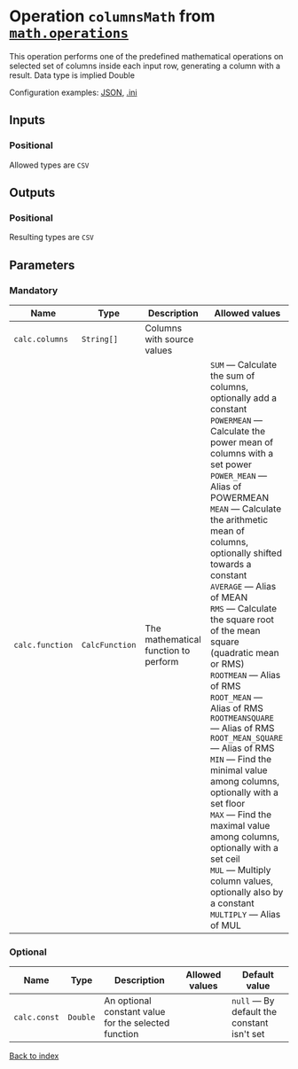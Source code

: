 
# Operation `columnsMath` from [`math.operations`](../package/math.operations.md)

This operation performs one of the predefined mathematical operations on selected set of columns inside each input row, generating a column with a result. Data type is implied Double

Configuration examples: [JSON](../operation/columnsMath/example.json), [.ini](../operation/columnsMath/example.ini)

## Inputs

### Positional

Allowed types are `CSV`



## Outputs

### Positional

Resulting types are `CSV`


## Parameters

### Mandatory

Name | Type | Description | Allowed values
--- | --- | --- | ---
`calc.columns` | `String[]` | Columns with source values | 
`calc.function` | `CalcFunction` | The mathematical function to perform |  `SUM` — Calculate the sum of columns, optionally add a constant<br> `POWERMEAN` — Calculate the power mean of columns with a set power<br> `POWER_MEAN` — Alias of POWERMEAN<br> `MEAN` — Calculate the arithmetic mean of columns, optionally shifted towards a constant<br> `AVERAGE` — Alias of MEAN<br> `RMS` — Calculate the square root of the mean square (quadratic mean or RMS)<br> `ROOTMEAN` — Alias of RMS<br> `ROOT_MEAN` — Alias of RMS<br> `ROOTMEANSQUARE` — Alias of RMS<br> `ROOT_MEAN_SQUARE` — Alias of RMS<br> `MIN` — Find the minimal value among columns, optionally with a set floor<br> `MAX` — Find the maximal value among columns, optionally with a set ceil<br> `MUL` — Multiply column values, optionally also by a constant<br> `MULTIPLY` — Alias of MUL

### Optional

Name | Type | Description | Allowed values | Default value
--- | --- | --- | --- | ---
`calc.const` | `Double` | An optional constant value for the selected function |  | `null` — By default the constant isn't set


[Back to index](../index.md)
